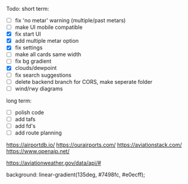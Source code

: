 Todo:
short term:

- [ ] fix 'no metar' warning (multiple/past metars)
- [ ] make UI mobile compatible
- [x] fix start UI
- [x] add multiple metar option
- [x] fix settings
- [ ] make all cards same width
- [ ] fix bg gradient
- [x] clouds/dewpoint
- [ ] fix search suggestions
- [ ] delete backend branch for CORS, make seperate folder
- [ ] wind/rwy diagrams

long term:
- [ ] polish code
- [ ] add tafs
- [ ] add fd's
- [ ] add route planning

https://airportdb.io/
https://ourairports.com/
https://aviationstack.com/
https://www.openaip.net/

https://aviationweather.gov/data/api/#

background: linear-gradient(135deg, #7498fc, #e0ecff);